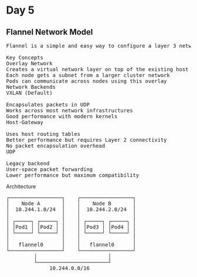 # Day 5

## Flannel Network Model
<pre>
Flannel is a simple and easy way to configure a layer 3 network fabric designed for Kubernetes. It provides networking for container clusters by creating a virtual network that spans across all nodes.

Key Concepts
Overlay Network
Creates a virtual network layer on top of the existing host network
Each node gets a subnet from a larger cluster network
Pods can communicate across nodes using this overlay
Network Backends
VXLAN (Default)

Encapsulates packets in UDP
Works across most network infrastructures
Good performance with modern kernels
Host-Gateway

Uses host routing tables
Better performance but requires Layer 2 connectivity
No packet encapsulation overhead
UDP

Legacy backend
User-space packet forwarding
Lower performance but maximum compatibility
</pre>

Architecture
<pre>
┌─────────────────┐    ┌─────────────────┐
│    Node A       │    │    Node B       │
│  10.244.1.0/24  │    │  10.244.2.0/24  │
│                 │    │                 │
│ ┌─────┐ ┌─────┐ │    │ ┌─────┐ ┌─────┐ │
│ │Pod1 │ │Pod2 │ │    │ │Pod3 │ │Pod4 │ │
│ └─────┘ └─────┘ │    │ └─────┘ └─────┘ │
│                 │    │                 │
│   flannel0      │    │   flannel0      │
└─────────────────┘    └─────────────────┘
         │                       │
         └───────────────────────┘
              10.244.0.0/16  
</pre>
